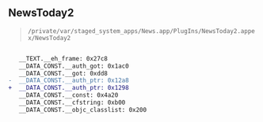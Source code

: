 ## NewsToday2

> `/private/var/staged_system_apps/News.app/PlugIns/NewsToday2.appex/NewsToday2`

```diff

   __TEXT.__eh_frame: 0x27c8
   __DATA_CONST.__auth_got: 0x1ac0
   __DATA_CONST.__got: 0xdd8
-  __DATA_CONST.__auth_ptr: 0x12a8
+  __DATA_CONST.__auth_ptr: 0x1298
   __DATA_CONST.__const: 0x4a20
   __DATA_CONST.__cfstring: 0xb00
   __DATA_CONST.__objc_classlist: 0x200

```

